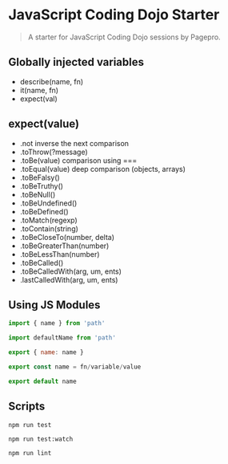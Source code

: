 # JavaScript Coding Dojo Starter

> A starter for JavaScript Coding Dojo sessions by Pagepro.

## Globally injected variables
* describe(name, fn)
* it(name, fn)
* expect(val)

## expect(value)
* .not inverse the next comparison
* .toThrow(?message)
* .toBe(value) comparison using ===
* .toEqual(value) deep comparison (objects, arrays)
* .toBeFalsy()
* .toBeTruthy()
* .toBeNull()
* .toBeUndefined()
* .toBeDefined()
* .toMatch(regexp)
* .toContain(string)
* .toBeCloseTo(number, delta)
* .toBeGreaterThan(number)
* .toBeLessThan(number)
* .toBeCalled()
* .toBeCalledWith(arg, um, ents)
* .lastCalledWith(arg, um, ents)

## Using JS Modules

```javascript
import { name } from 'path'
```

```javascript
import defaultName from 'path'
```

```javascript
export { name: name }
```

```javascript
export const name = fn/variable/value
```

```javascript
export default name
```


## Scripts

```shell
npm run test
```

```shell
npm run test:watch
```

```shell
npm run lint
```
